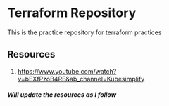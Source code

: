 # Terraform Repository
This is the practice repository for terraform practices

## Resources
1. https://www.youtube.com/watch?v=bEXfPzoB4RE&ab_channel=Kubesimplify



##### Will update the resources as I follow
